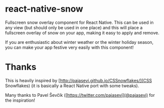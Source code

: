 # react-native-snow
Fullscreen snow overlay component for React Native.  This can be used in any
view (but should only be used in one place) and this will place a fullscreen
overlay of snow on your app, making it easy to apply and remove.

If you are enthusiastic about winter weather or the winter holiday season, you
can make your app festive very easily with this component!


# Thanks

This is heavily inspired by [http://pajasevi.github.io/CSSnowflakes/](CSS
Snowflakes) (it is
basically a React Native port with some tweaks).

Many thanks to Pavel Ševčík ([https://twitter.com/pajasevi](@pajasevi) for
the inspiration!
